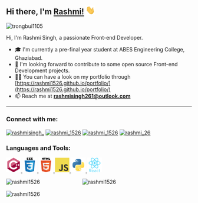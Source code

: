 ## Hi there, I'm [**Rashmi!**](https://github.com/rashmi1526) <img  src="https://raw.githubusercontent.com/ABSphreak/ABSphreak/master/gifs/Hi.gif" width="25px">


<p align="left"> <img src="https://komarev.com/ghpvc/?username=rashmi1526&label=Profile%20views&color=0e75b6&style=flat" alt="trongbui1105" /> </p>
<p>
Hi, I'm Rashmi Singh, a passionate Front-end Developer.
  
  
- 🎓 I'm currently a pre-final year student at ABES Engineering College, Ghaziabad.
- 🔎 I'm looking forward to contribute to some open source Front-end Development projects. 
- 👨‍💻 You can have a look on my portfolio through  [https://rashmi1526.github.io/portfolio/](https://rashmi1526.github.io/portfolio/)
- 📫 Reach me at **rashmisingh261@outlook.com**

***

<h3 align="left">Connect with me:</h3>
<p align="left">
<a href="https://twitter.com/rashmisingh_" target="blank"><img align="center" src="https://raw.githubusercontent.com/rahuldkjain/github-profile-readme-generator/master/src/images/icons/Social/twitter.svg" alt="rashmisingh_" height="30" width="40" /></a>
<a href="https://www.codechef.com/users/rashmi_1526" target="blank"><img align="center" src="https://cdn.jsdelivr.net/npm/simple-icons@3.1.0/icons/codechef.svg" alt="rashmi_1526" height="30" width="40" /></a>
<a href="https://www.hackerrank.com/rashmi_1526" target="blank"><img align="center" src="https://raw.githubusercontent.com/rahuldkjain/github-profile-readme-generator/master/src/images/icons/Social/hackerrank.svg" alt="rashmi_1526" height="30" width="40" /></a>
<a href="https://codeforces.com/profile/rashmi_26" target="blank"><img align="center" src="https://cdn.jsdelivr.net/npm/simple-icons@3.0.1/icons/codeforces.svg" alt="rashmi_26" height="30" width="40" /></a>
</p>

<h3 align="left">Languages and Tools:</h3>
<p align="left"> <a href="https://www.w3schools.com/cpp/" target="_blank"> <img src="https://raw.githubusercontent.com/devicons/devicon/master/icons/cplusplus/cplusplus-original.svg" alt="cplusplus" width="40" height="40"/> </a> <a href="https://www.w3schools.com/css/" target="_blank"> <img src="https://raw.githubusercontent.com/devicons/devicon/master/icons/css3/css3-original-wordmark.svg" alt="css3" width="40" height="40"/> </a> <a href="https://www.w3.org/html/" target="_blank"> <img src="https://raw.githubusercontent.com/devicons/devicon/master/icons/html5/html5-original-wordmark.svg" alt="html5" width="40" height="40"/> </a> <a href="https://developer.mozilla.org/en-US/docs/Web/JavaScript" target="_blank"> <img src="https://raw.githubusercontent.com/devicons/devicon/master/icons/javascript/javascript-original.svg" alt="javascript" width="40" height="40"/> </a> <a href="https://www.python.org" target="_blank"> <img src="https://raw.githubusercontent.com/devicons/devicon/master/icons/python/python-original.svg" alt="python" width="40" height="40"/> </a> <a href="https://reactjs.org/" target="_blank"> <img src="https://raw.githubusercontent.com/devicons/devicon/master/icons/react/react-original-wordmark.svg" alt="react" width="40" height="40"/> </a> </p>



<p><img align="left" width="41%" src="https://github-readme-stats.vercel.app/api/top-langs?username=rashmi1526&show_icons=true&locale=en&layout=compact&bg_color=-45,25132E,DC0D4A,61A9A6,C5D6B5,98BE85&title_color=C197D2&text_color=ffffff&hide_border=true&hide=css,php,twig" alt="rashmi1526" /></p>

<p>&nbsp;<img align="left" width="50%" src="https://github-readme-stats.vercel.app/api?username=rashmi1526&show_icons=true&locale=en&bg_color=-45,25132E,DC0D4A,61A9A6,C5D6B5,98BE85&title_color=C197D2&text_color=ffffff&hide_border=true&hide=css,php" alt="rashmi1526" /></p>

<p><img align="center" src="https://github-readme-streak-stats.herokuapp.com/?user=rashmi1526&" alt="rashmi1526" /></p>
